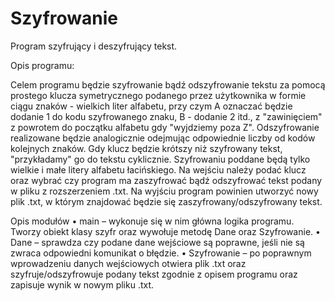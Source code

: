 # Szyfrowanie

Program szyfrujący i deszyfrujący tekst.

Opis programu:

 Celem programu będzie szyfrowanie bądź odszyfrowanie tekstu za pomocą prostego klucza symetrycznego podanego przez użytkownika w formie ciągu znaków - wielkich liter alfabetu, przy czym A oznaczać będzie dodanie 1 do kodu szyfrowanego znaku, B - dodanie 2 itd., z "zawinięciem" z powrotem do początku alfabetu gdy "wyjdziemy poza Z". Odszyfrowanie realizowane będzie analogicznie odejmując odpowiednie liczby od kodów kolejnych znaków. Gdy klucz będzie krótszy niż szyfrowany tekst, "przykładamy" go do tekstu cyklicznie. Szyfrowaniu poddane będą tylko wielkie i małe litery alfabetu łacińskiego. Na wejściu należy podać klucz oraz wybrać czy program ma zaszyfrować bądź odszyfrować tekst podany w pliku z rozszerzeniem .txt. Na wyjściu program powinien utworzyć nowy plik .txt, w którym znajdować będzie się zaszyfrowany/odszyfrowany tekst.
 
Opis modułów
•	main – wykonuje się w nim główna logika programu. Tworzy obiekt klasy szyfr oraz wywołuje metodę Dane oraz Szyfrowanie.
•	Dane – sprawdza czy podane dane wejściowe są poprawne, jeśli nie są zwraca odpowiedni komunikat o błędzie.
•	Szyfrowanie – po poprawnym wprowadzeniu danych wejściowych otwiera plik .txt oraz szyfruje/odszyfrowuje podany tekst zgodnie z opisem programu oraz zapisuje wynik w nowym pliku .txt.
